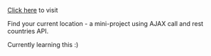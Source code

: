 [Click here](https://lovely-unicorn-1f25af.netlify.app/) to visit 

Find your current location - a mini-project using AJAX call and rest countries API.

Currently learning this :)
